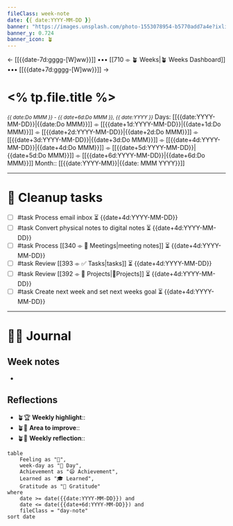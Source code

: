 ```yaml
---
fileClass: week-note
date: {{ date:YYYY-MM-DD }}
banner: "https://images.unsplash.com/photo-1553078954-b5770add7a4e?ixlib=rb-4.0.3&ixid=MnwxMjA3fDB8MHxwaG90by1wYWdlfHx8fGVufDB8fHx8&auto=format&fit=crop&w=2370&q=80"
banner_y: 0.724
banner_icon: 🪴
---
```

← [[{{date-7d:gggg-[W]ww}}]] ••• [[710 ⌯ 🪴 Weeks|🪴 Weeks Dashboard]] ••• [[{{date+7d:gggg-[W]ww}}]] →

# <% tp.file.title %>
<small>*{{ date:Do MMM }} - {{ date+6d:Do MMM }}, {{ date:YYYY }}*</small>
Days: [[{{date:YYYY-MM-DD}}|{{date:Do MMM}}]] ⌯ [[{{date+1d:YYYY-MM-DD}}|{{date+1d:Do MMM}}]] ⌯ [[{{date+2d:YYYY-MM-DD}}|{{date+2d:Do MMM}}]] ⌯ [[{{date+3d:YYYY-MM-DD}}|{{date+3d:Do MMM}}]] ⌯ [[{{date+4d:YYYY-MM-DD}}|{{date+4d:Do MMM}}]] ⌯ [[{{date+5d:YYYY-MM-DD}}|{{date+5d:Do MMM}}]] ⌯ [[{{date+6d:YYYY-MM-DD}}|{{date+6d:Do MMM}}]]
Month:: [[{{date:YYYY-MM}}|{{date: MMM YYYY}}]]

---

# 🧹 Cleanup tasks

- [ ] #task Process email inbox ⏳ {{date+4d:YYYY-MM-DD}}
- [ ] #task Convert physical notes to digital notes ⏳ {{date+4d:YYYY-MM-DD}}
- [ ] #task Process [[340 ⌯ 🔖 Meetings|meeting notes]] ⏳ {{date+4d:YYYY-MM-DD}}
- [ ] #task Review [[393 ⌯ ✅ Tasks|tasks]] ⏳ {{date+4d:YYYY-MM-DD}}
- [ ] #task Review [[392 ⌯ 📨 Projects|📨Projects]] ⏳ {{date+4d:YYYY-MM-DD}}
- [ ] #task Create next week and set next weeks goal ⏳ {{date+4d:YYYY-MM-DD}}

---

# ✍🏻 Journal

## Week notes

-

## Reflections
- 🪴🏆 **Weekly highlight**:: 
- 🪴🎯 **Area to improve**:: 
- 🪴🧘 **Weekly reflection**:: 

```dataview
table
	Feeling as "🫥",
	week-day as "🌱 Day",
	Achievement as "😄 Achievement",
	Learned as "🎓 Learned",
	Gratitude as "🤗 Gratitude"
where
	date >= date({{date:YYYY-MM-DD}}) and
	date <= date({{date+6d:YYYY-MM-DD}}) and
	fileClass = "day-note"
sort date
```
